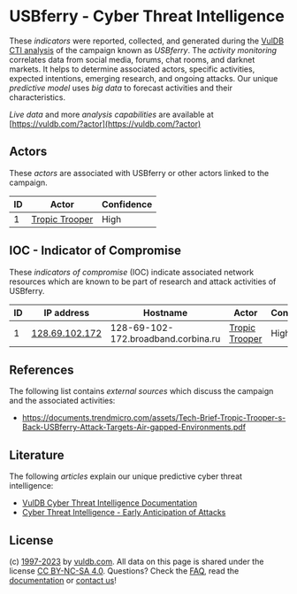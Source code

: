 # USBferry - Cyber Threat Intelligence

These _indicators_ were reported, collected, and generated during the [VulDB CTI analysis](https://vuldb.com/?kb.cti) of the campaign known as _USBferry_. The _activity monitoring_ correlates data from social media, forums, chat rooms, and darknet markets. It helps to determine associated actors, specific activities, expected intentions, emerging research, and ongoing attacks. Our unique _predictive model_ uses _big data_ to forecast activities and their characteristics.

_Live data_ and more _analysis capabilities_ are available at [https://vuldb.com/?actor](https://vuldb.com/?actor)

## Actors

These _actors_ are associated with USBferry or other actors linked to the campaign.

ID | Actor | Confidence
-- | ----- | ----------
1 | [Tropic Trooper](https://vuldb.com/?actor.tropic_trooper) | High

## IOC - Indicator of Compromise

These _indicators of compromise_ (IOC) indicate associated network resources which are known to be part of research and attack activities of USBferry.

ID | IP address | Hostname | Actor | Confidence
-- | ---------- | -------- | ----- | ----------
1 | [128.69.102.172](https://vuldb.com/?ip.128.69.102.172) | 128-69-102-172.broadband.corbina.ru | [Tropic Trooper](https://vuldb.com/?actor.tropic_trooper) | High

## References

The following list contains _external sources_ which discuss the campaign and the associated activities:

* https://documents.trendmicro.com/assets/Tech-Brief-Tropic-Trooper-s-Back-USBferry-Attack-Targets-Air-gapped-Environments.pdf

## Literature

The following _articles_ explain our unique predictive cyber threat intelligence:

* [VulDB Cyber Threat Intelligence Documentation](https://vuldb.com/?kb.cti)
* [Cyber Threat Intelligence - Early Anticipation of Attacks](https://www.scip.ch/en/?labs.20201022)

## License

(c) [1997-2023](https://vuldb.com/?kb.changelog) by [vuldb.com](https://vuldb.com/?kb.about). All data on this page is shared under the license [CC BY-NC-SA 4.0](https://creativecommons.org/licenses/by-nc-sa/4.0/). Questions? Check the [FAQ](https://vuldb.com/?kb.faq), read the [documentation](https://vuldb.com/?kb) or [contact us](https://vuldb.com/?contact)!
